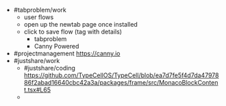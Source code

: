 - #tabproblem/work
	- user flows
	- open up the newtab page once installed
	- click to save flow (tag with details)
		- tabproblem
		- Canny Powered
- #projectmanagement https://canny.io
- #justshare/work
	- #justshare/coding https://github.com/TypeCellOS/TypeCell/blob/ea7d7fe5f4d7da4797886f2abad16640cbc42a3a/packages/frame/src/MonacoBlockContent.tsx#L65
	-